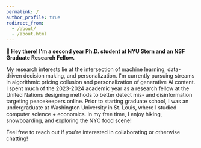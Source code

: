 ```yaml
---
permalink: /
author_profile: true
redirect_from: 
  - /about/
  - /about.html
---
```




**👋 Hey there! I'm a second year Ph.D. student at NYU Stern and an NSF Graduate Research Fellow.**

My research interests lie at the intersection of machine learning, data-driven decision making, and personalization. I'm currently pursuing streams in algorithmic pricing collusion and personalization of generative AI content. I spent much of the 2023-2024 academic year as a research fellow at the United Nations designing methods to better detect mis- and disinformation targeting peacekeepers online. Prior to starting graduate school, I was an undergraduate at Washington University in St. Louis, where I studied computer science + economics. In my free time, I enjoy hiking, snowboarding, and exploring the NYC food scene!

Feel free to reach out if you're interested in collaborating or otherwise chatting!